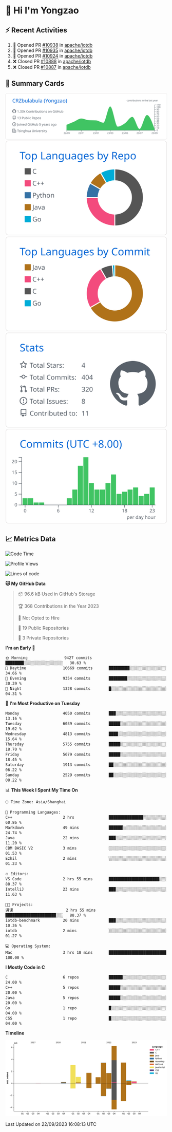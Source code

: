 # 👋 Hi I'm Yongzao

## ⚡ Recent Activities
<!--START_SECTION:activity-->
1. 💪 Opened PR [#10938](https://github.com/apache/iotdb/pull/10938) in [apache/iotdb](https://github.com/apache/iotdb)
2. 💪 Opened PR [#10935](https://github.com/apache/iotdb/pull/10935) in [apache/iotdb](https://github.com/apache/iotdb)
3. 💪 Opened PR [#10924](https://github.com/apache/iotdb/pull/10924) in [apache/iotdb](https://github.com/apache/iotdb)
4. ❌ Closed PR [#10888](https://github.com/apache/iotdb/pull/10888) in [apache/iotdb](https://github.com/apache/iotdb)
5. ❌ Closed PR [#10887](https://github.com/apache/iotdb/pull/10887) in [apache/iotdb](https://github.com/apache/iotdb)
<!--END_SECTION:activity-->

## 🎑 Summary Cards

[![](https://raw.githubusercontent.com/CRZbulabula/CRZbulabula/main/profile-summary-card-output/github/0-profile-details.svg)](https://github.com/vn7n24fzkq/github-profile-summary-cards)
[![](https://raw.githubusercontent.com/CRZbulabula/CRZbulabula/main/profile-summary-card-output/github/1-repos-per-language.svg)](https://github.com/vn7n24fzkq/github-profile-summary-cards) [![](https://raw.githubusercontent.com/CRZbulabula/CRZbulabula/main/profile-summary-card-output/github/2-most-commit-language.svg)](https://github.com/vn7n24fzkq/github-profile-summary-cards)
[![](https://raw.githubusercontent.com/CRZbulabula/CRZbulabula/main/profile-summary-card-output/github/3-stats.svg)](https://github.com/vn7n24fzkq/github-profile-summary-cards) [![](https://raw.githubusercontent.com/CRZbulabula/CRZbulabula/main/profile-summary-card-output/github/4-productive-time.svg)](https://github.com/vn7n24fzkq/github-profile-summary-cards)

## 📈 Metrics Data

<!--START_SECTION:waka-->
![Code Time](http://img.shields.io/badge/Code%20Time-307%20hrs%2049%20mins-blue)

![Profile Views](http://img.shields.io/badge/Profile%20Views-6-blue)

![Lines of code](https://img.shields.io/badge/From%20Hello%20World%20I%27ve%20Written-22.4%20million%20lines%20of%20code-blue)

**🐱 My GitHub Data** 

> 📦 96.6 kB Used in GitHub's Storage 
 > 
> 🏆 368 Contributions in the Year 2023
 > 
> 🚫 Not Opted to Hire
 > 
> 📜 19 Public Repositories 
 > 
> 🔑 3 Private Repositories 
 > 
**I'm an Early 🐤** 

```text
🌞 Morning                9427 commits        ████████░░░░░░░░░░░░░░░░░   30.63 % 
🌆 Daytime                10669 commits       █████████░░░░░░░░░░░░░░░░   34.66 % 
🌃 Evening                9354 commits        ████████░░░░░░░░░░░░░░░░░   30.39 % 
🌙 Night                  1328 commits        █░░░░░░░░░░░░░░░░░░░░░░░░   04.31 % 
```
📅 **I'm Most Productive on Tuesday** 

```text
Monday                   4050 commits        ███░░░░░░░░░░░░░░░░░░░░░░   13.16 % 
Tuesday                  6039 commits        █████░░░░░░░░░░░░░░░░░░░░   19.62 % 
Wednesday                4813 commits        ████░░░░░░░░░░░░░░░░░░░░░   15.64 % 
Thursday                 5755 commits        █████░░░░░░░░░░░░░░░░░░░░   18.70 % 
Friday                   5679 commits        █████░░░░░░░░░░░░░░░░░░░░   18.45 % 
Saturday                 1913 commits        ██░░░░░░░░░░░░░░░░░░░░░░░   06.22 % 
Sunday                   2529 commits        ██░░░░░░░░░░░░░░░░░░░░░░░   08.22 % 
```


📊 **This Week I Spent My Time On** 

```text
🕑︎ Time Zone: Asia/Shanghai

💬 Programming Languages: 
C++                      2 hrs               ███████████████░░░░░░░░░░   60.86 % 
Markdown                 49 mins             ██████░░░░░░░░░░░░░░░░░░░   24.74 % 
Java                     22 mins             ███░░░░░░░░░░░░░░░░░░░░░░   11.20 % 
CBM BASIC V2             3 mins              ░░░░░░░░░░░░░░░░░░░░░░░░░   01.53 % 
Ezhil                    2 mins              ░░░░░░░░░░░░░░░░░░░░░░░░░   01.23 % 

🔥 Editors: 
VS Code                  2 hrs 55 mins       ██████████████████████░░░   88.37 % 
IntelliJ                 23 mins             ███░░░░░░░░░░░░░░░░░░░░░░   11.63 % 

🐱‍💻 Projects: 
讲课                       2 hrs 55 mins       ██████████████████████░░░   88.37 % 
iotdb-benchmark          20 mins             ███░░░░░░░░░░░░░░░░░░░░░░   10.36 % 
iotdb                    2 mins              ░░░░░░░░░░░░░░░░░░░░░░░░░   01.27 % 

💻 Operating System: 
Mac                      3 hrs 18 mins       █████████████████████████   100.00 % 
```

**I Mostly Code in C** 

```text
C                        6 repos             ██████░░░░░░░░░░░░░░░░░░░   24.00 % 
C++                      5 repos             █████░░░░░░░░░░░░░░░░░░░░   20.00 % 
Java                     5 repos             █████░░░░░░░░░░░░░░░░░░░░   20.00 % 
Go                       1 repo              █░░░░░░░░░░░░░░░░░░░░░░░░   04.00 % 
CSS                      1 repo              █░░░░░░░░░░░░░░░░░░░░░░░░   04.00 % 
```



**Timeline**

![Lines of Code chart](https://raw.githubusercontent.com/CRZbulabula/CRZbulabula/main/assets/bar_graph.png)


 Last Updated on 22/09/2023 16:08:13 UTC
<!--END_SECTION:waka-->


